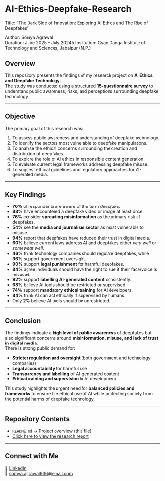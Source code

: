 # AI-Ethics-Deepfake-Research
Title: “The Dark Side of Innovation: Exploring AI Ethics and The Rise of Deepfakes” 

Author: Somya Agrawal  
Duration: June 2025 – July 20245 
Institution: Gyan Ganga Institute of Technology and Sciences, Jabalpur (M.P.)    

## Overview
This repository presents the findings of my research project on **AI Ethics and Deepfake Technology**.  
The study was conducted using a structured **15-questionnaire survey** to understand public awareness, risks, and perceptions surrounding deepfake technology.  

---

## Objective
The primary goal of this research was:

1. To assess public awareness and understanding of deepfake technology. 
2. To identify the sectors most vulnerable to deepfake manipulations. 
3. To analyse the ethical concerns surrounding the creation and distribution of deepfakes. 
4. To explore the role of AI ethics in responsible content generation. 
5. To evaluate current legal frameworks addressing deepfake misuse. 
6. To suggest ethical guidelines and regulatory approaches for AI-generated media.

---
   
## Key Findings
- **76%** of respondents are aware of the term *deepfake*.  
- **88%** have encountered a deepfake video or image at least once.  
- **76%** consider **spreading misinformation** as the primary risk of deepfakes.  
- **54%** see the **media and journalism sector** as most vulnerable to misuse.  
- **94%** report that deepfakes have reduced their trust in digital media.  
- **60%** believe current laws address AI and deepfakes either *very well* or *somewhat well*.  
- **46%** think technology companies should regulate deepfakes, while **36%** support government oversight.  
- **90%** support **legal punishment** for harmful deepfakes.  
- **84%** agree individuals should have the right to sue if their face/voice is misused.  
- **92%** support **labelling AI-generated content** consistently.  
- **68%** believe AI tools should be restricted or supervised.  
- **74%** support **mandatory ethical training** for AI developers.  
- **84%** think AI can act ethically if supervised by humans.  
- Only **2%** believe AI tools should be unrestricted.

---

## Conclusion
The findings indicate a **high level of public awareness** of deepfakes but also significant concerns around **misinformation, misuse, and lack of trust in digital media**.  
There is strong public demand for:
- **Stricter regulation and oversight** (both government and technology companies)  
- **Legal accountability** for harmful use  
- **Transparency and labelling** of AI-generated content  
- **Ethical training and supervision** in AI development

This study highlights the urgent need for **balanced policies and frameworks** to ensure the ethical use of AI while protecting society from the potential harms of deepfake technology.  

---

## Repository Contents
-  `README.md` → Project overview (this file)
-  [Click here to view the research report]()

---

## Connect with Me

🔗 [LinkedIn](https://www.linkedin.com/in/somya-agrawal-analyst/)  
📧 somya.agrawal936@email.com

